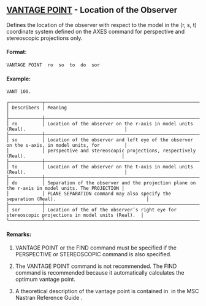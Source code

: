 ## [VANTAGE POINT](https://help.hexagonmi.com/bundle/MSC_Nastran_2022.4/page/Nastran_Combined_Book/qrg/casecontrol4b/TOC.VANTAGE.POINT.xhtml) - Location of the Observer

Defines the location of the observer with respect to the model in the (r, s, t) coordinate system defined on the AXES command for perspective and stereoscopic projections only.

#### Format:

```nastran
VANTAGE POINT  ro  so  to  do  sor
```

#### Example:

```nastran
VANT 100.
```

```text
┌────────────┬──────────────────────────────────────────────────────────────────────────────────────────────────┐
│ Describers │ Meaning                                                                                          │
├────────────┼──────────────────────────────────────────────────────────────────────────────────────────────────┤
│ ro         │ Location of the observer on the r-axis in model units (Real).                                    │
├────────────┼──────────────────────────────────────────────────────────────────────────────────────────────────┤
│ so         │ Location of the observer and left eye of the observer on the s-axis, in model units, for         │
│            │ perspective and stereoscopic projections, respectively (Real).                                   │
├────────────┼──────────────────────────────────────────────────────────────────────────────────────────────────┤
│ to         │ Location of the observer on the t-axis in model units (Real).                                    │
├────────────┼──────────────────────────────────────────────────────────────────────────────────────────────────┤
│ do         │ Separation of the observer and the projection plane on the r-axis in model units. The PROJECTION │
│            │ PLANE SEPARATION command may also specify the separation (Real).                                 │
├────────────┼──────────────────────────────────────────────────────────────────────────────────────────────────┤
│ sor        │ Location of the of the observer’s right eye for stereoscopic projections in model units (Real).  │
└────────────┴──────────────────────────────────────────────────────────────────────────────────────────────────┘
```

#### Remarks:

1. VANTAGE POINT or the FIND command must be specified if the PERSPECTIVE or STEREOSCOPIC command is also specified.

2. The VANTAGE POINT command is not recommended. The FIND command is recommended because it automatically calculates the optimum vantage point.

3. A theoretical description of the vantage point is contained in   in the  MSC Nastran Reference Guide .

